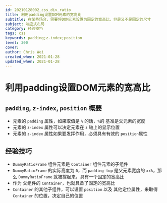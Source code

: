 ```yaml
---
id: 20210128002_css_div_ratio
title: 利用padding设置DOM元素的宽高比
subtitle: 在某些场合，需要将DOM元素设置为固定的宽高比，但是又不是固定的尺寸
subject: 响应式布局
category: 经验技巧
tags: css
keywords: padding;z-index;position
level: 300
cover: 
author: Chris Wei
created_when: 2021-01-28
updated_when: 2021-01-28
---
```


# 利用padding设置DOM元素的宽高比

## `padding`, `z-index`, `position` 概要

- 元素的 `padding` 属性，如果取值是 `%` 的话，`%`的 基准是父元素的宽度
- 元素的 `z-index` 属性可以决定元素在 `z` 轴上的显示位置
- 元素的 `z-index` 属性如果要发挥作用，必须具有有效的 `position`属性

## 经验技巧

- `DummyRatioFrame` 组件元素是 `Container` 组件元素的子组件
- `DummyRatioFrame` 的实际高度为 `0`，而 `padding-top` 是父元素宽度的 `xx%`，那么 `DummyRatioFrame` 就被撑起来，具有一个固定的宽高比
- 作为 父组件的 `Container`，也就具备了固定的宽高比
- `Container` 的其他子组件，可以设置 `position` 以及 其他定位属性，来取得 `Container` 的位置，决定自己的位置
